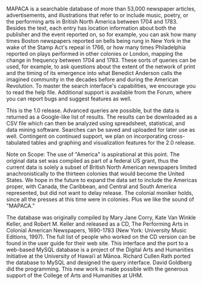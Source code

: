 MAPACA is a searchable database of more than 53,000 newspaper articles, advertisements, and illustrations that refer to or include music, poetry, or the performing arts in British North America between 1704 and 1783. Besides the text, each entry has location information about both the publisher and the event reported on, so for example, you can ask how many times Boston newspapers reported on bells being rung in New York in the wake of the Stamp Act's repeal in 1766, or how many times Philadelphia reported on plays performed in other colonies or London, mapping the change in frequency between 1704 and 1783. These sorts of queries can be used, for example, to ask questions about the extent of the network of print and the timing of its emergence into what Benedict Anderson calls the imagined community in the decades before and during the American Revolution. To master the search interface's capabilities, we encourage you to read the help file.  Additional support is available from the Forum, where you can report bugs and suggest features as well.

This is the 1.0 release. Advanced queries are possible, but the data is returned as a Google-like list of results. The results can be downloaded as a CSV file which can then be analyzed using spreadsheet, statistical, and data mining software. Searches can be saved and uploaded for later use as well.  Contingent on continued support, we plan on incorporating cross-tabulated tables and graphing and visualization features for the 2.0 release.

Note on Scope: The use of "America" is aspirational at this point.  The original data set was compiled as part of a federal US grant, thus the current data is solely a subset of British North American newspapers limited anachronistically to the thirteen colonies that would become the United States. We hope in the future to expand the data set to include the Americas proper, with Canada, the Caribbean, and Central and South America represented, but did not want to delay release. The colonial moniker holds, since all the presses at this time were in colonies.  Plus we like the sound of "MAPACA."

The database was originally compiled by Mary Jane Corry, Kate Van Winkle Keller, and Robert M. Keller and released as a CD, The Performing Arts in Colonial American Newspapers, 1690-1783 (New York: University Music Editions, 1997). The full list of people who worked on the CD version can be found in the user guide for their web site. This interface and the port to a web-based MySQL database is a project of the Digital Arts and Humanities Initiative at the University of Hawaiʿi at Mānoa. Richard Cullen Rath ported the database to MySQL and designed the query interface. David Goldberg did the programming. This new work is made possible with the generous support of the College of Arts and Humanities at UHM.

